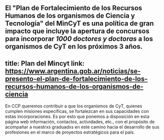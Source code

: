 El "Plan de Fortalecimiento de los Recursos Humanos de los organismos de Ciencia y Tecnología" del MinCyT es una política de gran impacto que incluye la apertura de concursos para incorporar ***1000 doctores y doctoras*** a los organismos de CyT en los próximos 3 años.
---
title: Plan del Mincyt
link:  https://www.argentina.gob.ar/noticias/se-presento-el-plan-de-fortalecimiento-de-los-recursos-humanos-de-los-organismos-de-ciencia
---

En CCP queremos contribuir a que los organismos de CyT, quienes cumplen misiones específicas, se fortalezcan en sus capacidades con estas incorporaciones. Es por esto que ponemos a disposición en esta página web información, contactos, actividades, etc., con el propósito de acompañar a nuestrxs graduadxs en este camino hacia el desarrollo de sus profesiones en el marco de proyectos estratégicos para el país.
